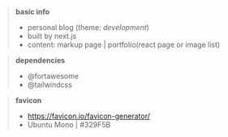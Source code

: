 > **basic info**
> - personal blog (theme: *development*)
> - built by next.js
> - content: markup page | portfolio(react page or image list)

> **dependencies**
> - @fortawesome  
> - @tailwindcss

> **favicon**
> - https://favicon.io/favicon-generator/
> - Ubuntu Mono | #329F5B


